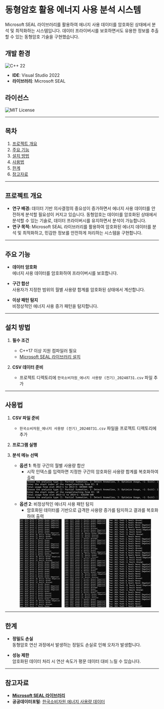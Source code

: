 
# 동형암호 활용 에너지 사용 분석 시스템

Microsoft SEAL 라이브러리를 활용하여 에너지 사용 데이터를 암호화된 상태에서 분석 및 최적화하는 시스템입니다. 데이터 프라이버시를 보호하면서도 유용한 정보를 추출할 수 있는 동형암호 기술을 구현했습니다.

## 개발 환경
![C++ 22](https://img.shields.io/badge/C++-22-pink)  
- **IDE**: Visual Studio 2022  
- **라이브러리**: Microsoft SEAL 


## 라이선스
![MIT License](https://img.shields.io/badge/license-MIT-green)


---

## 목차

1. [프로젝트 개요](#프로젝트-개요)
2. [주요 기능](#주요-기능)
3. [설치 방법](#설치-방법)
4. [사용법](#사용법)
5. [한계](#한계)
6. [참고자료](#참고자료)

---

## 프로젝트 개요

- **연구 배경:** 데이터 기반 의사결정의 중요성이 증가하면서 에너지 사용 데이터를 안전하게 분석할 필요성이 커지고 있습니다. 동형암호는 데이터를 암호화된 상태에서 분석할 수 있는 기술로, 데이터 프라이버시를 유지하면서 분석이 가능합니다.
- **연구 목적:** Microsoft SEAL 라이브러리를 활용하여 암호화된 에너지 데이터를 분석 및 최적화하고, 민감한 정보를 안전하게 처리하는 시스템을 구현합니다.

---

## 주요 기능

- **데이터 암호화**  
  에너지 사용 데이터를 암호화하여 프라이버시를 보호합니다.

- **구간 합산**  
  사용자가 지정한 범위의 월별 사용량 합계를 암호화된 상태에서 계산합니다.

- **이상 패턴 탐지**  
  비정상적인 에너지 사용 증가 패턴을 탐지합니다.


---

## 설치 방법

1. **필수 조건**
    - C++17 이상 지원 컴파일러 필요
    - [Microsoft SEAL 라이브러리 설치](https://github.com/microsoft/SEAL)

2. **CSV 데이터 준비**
    - 프로젝트 디렉토리에 `한국소비자원_에너지 사용량 (전기)_20240731.csv` 파일 추가

---

## 사용법

1. **CSV 파일 준비**
    - `한국소비자원_에너지 사용량 (전기)_20240731.csv` 파일을 프로젝트 디렉토리에 추가

2. **프로그램 실행**

3. **분석 메뉴 선택**
    - **옵션 1**: 특정 구간의 월별 사용량 합산
        - 시작 인덱스를 입력하면 지정한 구간의 암호화된 사용량 합계를 복호화하여 출력
      ![img.png](FHE/Image/img.png)
    - **옵션 2**: 비정상적인 에너지 사용 패턴 탐지
        - 암호화된 데이터를 기반으로 급격한 사용량 증가를 탐지하고 결과를 복호화하여 출력
      <div style="display: flex; gap: 10px;">
          <img src="FHE/Image/img_1.png" alt="이미지 1" width="30%">
          <img src="FHE/Image/img_2.png" alt="이미지 2" width="30%">
          <img src="FHE/Image/img_3.png" alt="이미지 3" width="30%">
        </div>
      
---

## 한계

- **정밀도 손실**  
  동형암호 연산 과정에서 발생하는 정밀도 손실로 인해 오차가 발생합니다.

- **성능 제한**  
  암호화된 데이터 처리 시 연산 속도가 평문 데이터 대비 느릴 수 있습니다.


---


## 참고자료

- **[Microsoft SEAL 라이브러리](https://github.com/microsoft/SEAL)**
- **공공데이터포털**: [한국소비자원 에너지 사용량 데이터](https://www.data.go.kr/data/15100589/fileData.do)

